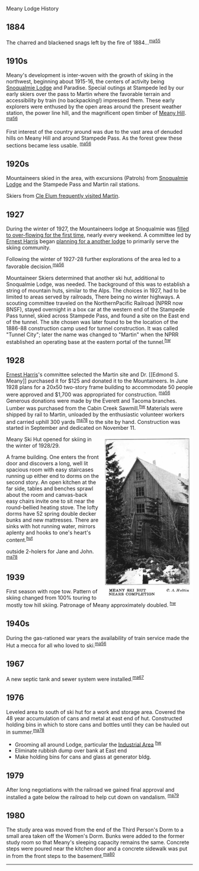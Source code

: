 Meany Lodge History

## 1884

The charred and blackened snags left by the fire of 1884...<sup>[ma55][]</sup>

## 1910s

Meany's development is inter-woven with the growth of skiing in the northwest, beginning about 1915-16, the centers of activity being [Snoqualmie Lodge](Snoqualmie-Lodge) and Paradise. Special outings at Stampede led by our early skiers over the pass to Martin where the favorable terrain and accessibility by train (no backpacking!) impressed them. These early explorers were enthused by the open areas around the present weather station, the power line hill, and the magnificent open timber of [Meany Hill](Meany-Hill). <sup>[ma56][]</sup>

First interest of the country around was due to the vast area of denuded hills on Meany Hill and around Stampede Pass. As the forest grew these sections became less usable. <sup>[ma56][]</sup>

## 1920s

Mountaineers skied in the area, with excursions (Patrols) from [Snoqualmie Lodge](Snoqualmie-Lodge) and the Stampede Pass and Martin rail stations.

Skiers from [Cle Elum frequently visited Martin](https://www.historylink.org/File/10615).

## 1927

During the winter of 1927, the Mountaineers lodge at Snoqualmie was [filled to over-flowing for the first time](The-Development-of-Skiing-in-the-Mountaineers), nearly every weekend. A committee led by [Ernest Harris](Ernest-Harris) began [planning for a another lodge][hut] to primarily serve the skiing community.

Following the winter of 1927-28 further explorations of the area led to a favorable decision.<sup>[ma56][]</sup>

Mountaineer Skiers determined that another ski hut, additional to Snoqualmie Lodge, was needed. The background of this was to establish a string of mountain huts, similar to the Alps. The choices in 1927, had to be limited to areas served by railroads, There being no winter highways. A scouting committee traveled on the NorthernPacific Railroad (NPRR now BNSF), stayed overnight in a box car at the western end of the Stampede Pass tunnel, skied across Stampede Pass, and found a site on the East end of the tunnel. The site chosen was later found to be the location of the 1886-88 construction camp used for tunnel construction. It was called "Tunnel City"; later the name was changed to "Martin" when the NPRR established an operating base at the eastern portal of the tunnel.<sup>[hw][]</sup>

## 1928

[Ernest Harris](Ernest-Harris)'s committee selected the Martin site and Dr. [[Edmond S. Meany]] purchased it for $125 and donated it to the Mountaineers. In June 1928 plans for a 20x50 two-story frame building to accommodate 50 people were approved and $1,700 was appropriated for construction. <sup>[ma56][]</sup> Generous donations were made by the Everett and Tacoma branches. Lumber was purchased from the Cabin Creek Sawmill.<sup>[hw][]</sup> Materials were shipped by rail to Martin, unloaded by the enthusiastic volunteer workers and carried uphill 300 yards <sup>[ma78][]</sup> to the site by hand. Construction was started in September and dedicated on November 11.

<img src="img/1928%20Meany%20Ski%20Hut.png" width="250px" alt="Meany Lodge construction photo" align="right">

Meany Ski Hut opened for skiing in the winter of 1928/29.

A frame building. One enters the front door and discovers a long, well lit spacious room with easy staircases running up either end to dorms on the second story. An open kitchen at the far side, tables and benches sprawl about the room and canvas-back easy chairs invite one to sit near the round-bellied heating stove. The lofty dorms have 52 spring double decker bunks and new mattresses. There are sinks with hot running water, mirrors aplenty and hooks to one's heart's content.<sup>[hut][]</sup>

outside 2-holers for Jane and John. <sup>[ma78][]</sup>

## 1939

First season with rope tow. Pattern of skiing changed from 100% touring to mostly tow hill skiing. Patronage of Meany approximately doubled. <sup>[hw][]</sup>

## 1940s

During the gas-rationed war years the availability of train service made the Hut a mecca for all who loved to ski.<sup>[ma56][]</sup>

## 1967

A new septic tank and sewer system were installed.<sup>[ma67][]</sup>

## 1976

Leveled area to south of ski hut for a work and storage area. Covered the 48 year accumulation of cans and metal at east end of hut. Constructed holding bins in which to store cans and bottles until they can be hauled out in summer.<sup>[ma78][]</sup>

- Grooming all around Lodge, particular the [Industrial Area](Industrial-Area) <sup>[hw][]</sup>
- Eliminate rubbish dump over bank at East end
- Make holding bins for cans and glass at generator bldg.

## 1979

After long negotiations with the railroad we gained final approval and installed a gate below the railroad to help cut down on vandalism. <sup>[ma79][]</sup>

## 1980

The study area was moved from the end of the Third Person's Dorm to a small area taken off the Women's Dorm. Bunks were added to the former study room so that Meany's sleeping capacity remains the same. Concrete steps were poured near the kitchen door and a concrete sidewalk was put in from the front steps to the basement.<sup>[ma80][]</sup>

---

[hut]: Skiing-and-the-Ski-Hut
[hw]: History-Walt "Meany History, by Walt Little"
[ma55]: Mountaineer-Annual#1955
[ma56]: Mountaineer-Annual#1956
[ma67]: Mountaineer-Annual#1967
[ma78]: Mountaineer-Annual#1978
[ma79]: Mountaineer-Annual#1979
[ma80]: Mountaineer-Annual#1980
